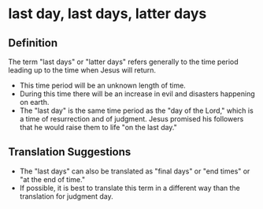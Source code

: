 # last day, last days, latter days

## Definition

The term "last days" or "latter days" refers generally to the time period leading up to the time when Jesus will return.

* This time period will be an unknown length of time.
* During this time there will be an increase in evil and disasters happening on earth.
* The "last day" is the same time period as the "day of the Lord," which is a time of resurrection and  of judgment. Jesus promised his followers that he would raise them to life "on the last day."


## Translation Suggestions



* The "last days" can also be translated as "final days" or "end times" or "at the end of time."
* If possible, it is best to translate this term in a different way than the translation for judgment day.
